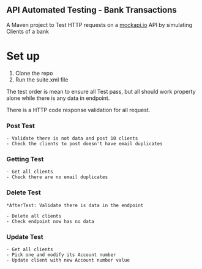 ## API Automated Testing - Bank Transactions

A Maven project to Test HTTP requests on a [mockapi.io](https://mockapi.io/) API
by simulating Clients of a bank

# Set up

1. Clone the repo
2. Run the suite.xml file 

The test order is mean to ensure all Test pass, but all should work property alone
while there is any data in endpoint.

There is a HTTP code response validation for all request.

### Post Test

    - Validate there is not data and post 10 clients
    - Check the clients to post doesn't have email duplicates 

### Getting Test
    - Get all clients 
    - Check there are no email duplicates 

### Delete Test 
    *AfterTest: Validate there is data in the endpoint  
    
    - Delete all clients
    - Check endpoint now has no data

### Update Test 
    - Get all clients
    - Pick one and modify its Account number
    - Update client with new Account number value


